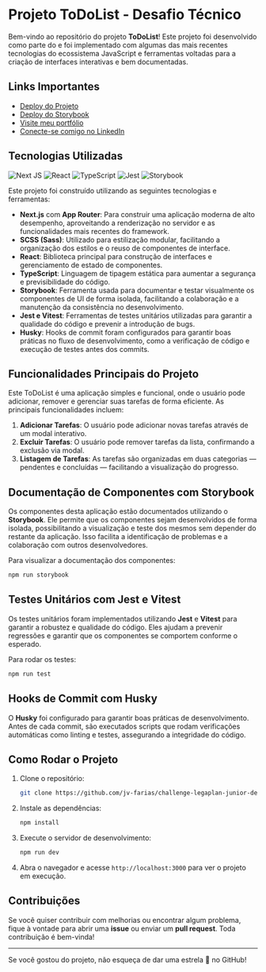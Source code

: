 # Projeto ToDoList - Desafio Técnico

Bem-vindo ao repositório do projeto **ToDoList**! Este projeto foi desenvolvido como parte do e foi implementado com algumas das mais recentes tecnologias do ecossistema JavaScript e ferramentas voltadas para a criação de interfaces interativas e bem documentadas.

## Links Importantes
 
- [Deploy do Projeto](https://todolist-legplan-challenge.vercel.app)
- [Deploy do Storybook](https://66ecd0d8af1276de68bc6568-sdmlrygezx.chromatic.com/)
- [Visite meu portfólio](https://bento.me/jvfarias)
- [Conecte-se comigo no LinkedIn](https://discord.gg/storybook)

## Tecnologias Utilizadas

![Next JS](https://img.shields.io/badge/Next-black?style=for-the-badge&logo=next.js&logoColor=white)
![React](https://img.shields.io/badge/react-%2320232a.svg?style=for-the-badge&logo=react&logoColor=%2361DAFB)
![TypeScript](https://img.shields.io/badge/typescript-%23007ACC.svg?style=for-the-badge&logo=typescript&logoColor=white)
![Jest](https://img.shields.io/badge/-jest-%23C21325?style=for-the-badge&logo=jest&logoColor=white)
![Storybook](https://img.shields.io/badge/-Storybook-FF4785?style=for-the-badge&logo=storybook&logoColor=white)


Este projeto foi construído utilizando as seguintes tecnologias e ferramentas:

- **Next.js** com **App Router**: Para construir uma aplicação moderna de alto desempenho, aproveitando a renderização no servidor e as funcionalidades mais recentes do framework.
- **SCSS (Sass)**: Utilizado para estilização modular, facilitando a organização dos estilos e o reuso de componentes de interface.
- **React**: Biblioteca principal para construção de interfaces e gerenciamento de estado de componentes.
- **TypeScript**: Linguagem de tipagem estática para aumentar a segurança e previsibilidade do código.
- **Storybook**: Ferramenta usada para documentar e testar visualmente os componentes de UI de forma isolada, facilitando a colaboração e a manutenção da consistência no desenvolvimento.
- **Jest e Vitest**: Ferramentas de testes unitários utilizadas para garantir a qualidade do código e prevenir a introdução de bugs.
- **Husky**: Hooks de commit foram configurados para garantir boas práticas no fluxo de desenvolvimento, como a verificação de código e execução de testes antes dos commits.

## Funcionalidades Principais do Projeto

Este ToDoList é uma aplicação simples e funcional, onde o usuário pode adicionar, remover e gerenciar suas tarefas de forma eficiente. As principais funcionalidades incluem:

1. **Adicionar Tarefas**: O usuário pode adicionar novas tarefas através de um modal interativo.
2. **Excluir Tarefas**: O usuário pode remover tarefas da lista, confirmando a exclusão via modal.
3. **Listagem de Tarefas**: As tarefas são organizadas em duas categorias — pendentes e concluídas — facilitando a visualização do progresso.

## Documentação de Componentes com Storybook

Os componentes desta aplicação estão documentados utilizando o **Storybook**. Ele permite que os componentes sejam desenvolvidos de forma isolada, possibilitando a visualização e teste dos mesmos sem depender do restante da aplicação. Isso facilita a identificação de problemas e a colaboração com outros desenvolvedores.

Para visualizar a documentação dos componentes:

```bash
npm run storybook
```

## Testes Unitários com Jest e Vitest

Os testes unitários foram implementados utilizando **Jest** e **Vitest** para garantir a robustez e qualidade do código. Eles ajudam a prevenir regressões e garantir que os componentes se comportem conforme o esperado.

Para rodar os testes:

```bash
npm run test
```

## Hooks de Commit com Husky

O **Husky** foi configurado para garantir boas práticas de desenvolvimento. Antes de cada commit, são executados scripts que rodam verificações automáticas como linting e testes, assegurando a integridade do código.

## Como Rodar o Projeto

1. Clone o repositório:
   ```bash
   git clone https://github.com/jv-farias/challenge-legaplan-junior-developer
   ```

2. Instale as dependências:
   ```bash
   npm install
   ```

3. Execute o servidor de desenvolvimento:
   ```bash
   npm run dev
   ```

4. Abra o navegador e acesse `http://localhost:3000` para ver o projeto em execução.


## Contribuições

Se você quiser contribuir com melhorias ou encontrar algum problema, fique à vontade para abrir uma **issue** ou enviar um **pull request**. Toda contribuição é bem-vinda!

---

Se você gostou do projeto, não esqueça de dar uma estrela 🌟 no GitHub!